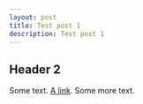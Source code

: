 ```yaml
---
layout: post
title: Test post 1
description: Test post 1
---
```

## Header 2
Some text. [A link][1]. Some more text.

[1]: http://example.com/  "Optional Title Here"
